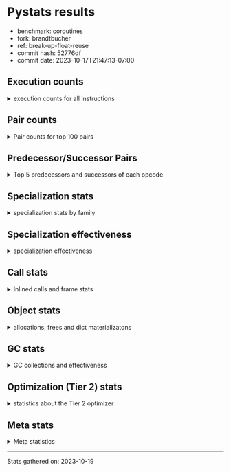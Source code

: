 
# Pystats results

- benchmark: coroutines
- fork: brandtbucher
- ref: break-up-float-reuse
- commit hash: 52776df
- commit date: 2023-10-17T21:47:13-07:00

## Execution counts

<details>
<summary> execution counts for all instructions </summary>

|Name | Count | Self | Cumulative | Miss ratio | 
|---|---:|---:|---:|---:|
| LOAD_CONST | 174,805,200 | 16.7% | 16.7% |  |
| LOAD_FAST | 145,671,420 | 13.9% | 30.6% |  |
| POP_TOP | 58,268,700 | 5.6% | 36.1% |  |
| POP_JUMP_IF_FALSE | 58,268,640 | 5.6% | 41.7% |  |
| LOAD_GLOBAL_MODULE | 58,268,560 | 5.6% | 47.2% |  |
| RETURN_VALUE | 58,268,520 | 5.6% | 52.8% |  |
| RESUME_CHECK | 58,268,520 | 5.6% | 58.3% |  |
| RETURN_GENERATOR | 58,268,400 | 5.6% | 63.9% |  |
| COMPARE_OP_INT | 58,268,400 | 5.6% | 69.4% |  |
| CALL_PY_EXACT_ARGS | 58,268,400 | 5.6% | 75.0% |  |
| SEND_GEN | 58,268,160 | 5.6% | 80.6% |  |
| GET_AWAITABLE | 58,268,160 | 5.6% | 86.1% |  |
| END_SEND | 58,268,160 | 5.6% | 91.7% |  |
| BINARY_OP_SUBTRACT_INT | 58,268,160 | 5.6% | 97.2% |  |
| BINARY_OP_ADD_INT | 29,134,080 | 2.8% | 100.0% |  |
| STORE_FAST | 600 | 0.0% | 100.0% |  |
| NOP | 540 | 0.0% | 100.0% |  |
| PUSH_NULL | 300 | 0.0% | 100.0% |  |
| LOAD_GLOBAL_BUILTIN | 300 | 0.0% | 100.0% |  |
| FOR_ITER_RANGE | 300 | 0.0% | 100.0% |  |
| CALL | 260 | 0.0% | 100.0% |  |
| PUSH_EXC_INFO | 240 | 0.0% | 100.0% |  |
| POP_EXCEPT | 240 | 0.0% | 100.0% |  |
| LOAD_ATTR_METHOD_NO_DICT | 240 | 0.0% | 100.0% |  |
| JUMP_BACKWARD | 240 | 0.0% | 100.0% |  |
| INTERPRETER_EXIT | 240 | 0.0% | 100.0% |  |
| CHECK_EXC_MATCH | 240 | 0.0% | 100.0% |  |
| CALL_METHOD_DESCRIPTOR_O | 240 | 0.0% | 100.0% |  |
| LOAD_DEREF | 180 | 0.0% | 100.0% |  |
| LOAD_ATTR_MODULE | 160 | 0.0% | 100.0% |  |
| CALL_FUNCTION_EX | 120 | 0.0% | 100.0% |  |
| LOAD_GLOBAL | 100 | 0.0% | 100.0% |  |
| LOAD_ATTR | 80 | 0.0% | 100.0% |  |
| LIST_EXTEND | 60 | 0.0% | 100.0% |  |
| GET_ITER | 60 | 0.0% | 100.0% |  |
| COPY_FREE_VARS | 60 | 0.0% | 100.0% |  |
| CALL_INTRINSIC_1 | 60 | 0.0% | 100.0% |  |
| CALL_BUILTIN_CLASS | 60 | 0.0% | 100.0% |  |
| BUILD_LIST | 60 | 0.0% | 100.0% |  |
| BINARY_OP_SUBTRACT_FLOAT_LHS | 60 | 0.0% | 100.0% |  |
| BINARY_OP | 20 | 0.0% | 100.0% |  |


</details>

## Pair counts

<details>
<summary> Pair counts for top 100 pairs </summary>

|Pair | Count | Self | Cumulative | 
|---|---:|---:|---:|
| LOAD_FAST LOAD_CONST | 116,536,560 | 11.1% | 11.1% |
| RESUME_CHECK LOAD_FAST | 58,268,400 | 5.6% | 16.7% |
| POP_TOP RESUME_CHECK | 58,268,400 | 5.6% | 22.2% |
| LOAD_CONST COMPARE_OP_INT | 58,268,400 | 5.6% | 27.8% |
| COMPARE_OP_INT POP_JUMP_IF_FALSE | 58,268,400 | 5.6% | 33.3% |
| CALL_PY_EXACT_ARGS RETURN_GENERATOR | 58,268,400 | 5.6% | 38.9% |
| SEND_GEN POP_TOP | 58,268,160 | 5.6% | 44.4% |
| RETURN_VALUE END_SEND | 58,268,160 | 5.6% | 50.0% |
| RETURN_GENERATOR GET_AWAITABLE | 58,268,160 | 5.6% | 55.6% |
| LOAD_GLOBAL_MODULE LOAD_FAST | 58,268,160 | 5.6% | 61.1% |
| LOAD_CONST SEND_GEN | 58,268,160 | 5.6% | 66.7% |
| LOAD_CONST BINARY_OP_SUBTRACT_INT | 58,268,160 | 5.6% | 72.2% |
| GET_AWAITABLE LOAD_CONST | 58,268,160 | 5.6% | 77.8% |
| BINARY_OP_SUBTRACT_INT CALL_PY_EXACT_ARGS | 58,268,160 | 5.6% | 83.3% |
| POP_JUMP_IF_FALSE LOAD_FAST | 29,134,320 | 2.8% | 86.1% |
| LOAD_FAST RETURN_VALUE | 29,134,320 | 2.8% | 88.9% |
| POP_JUMP_IF_FALSE LOAD_GLOBAL_MODULE | 29,134,080 | 2.8% | 91.7% |
| END_SEND LOAD_GLOBAL_MODULE | 29,134,080 | 2.8% | 94.4% |
| END_SEND BINARY_OP_ADD_INT | 29,134,080 | 2.8% | 97.2% |
| BINARY_OP_ADD_INT RETURN_VALUE | 29,134,080 | 2.8% | 100.0% |
| STORE_FAST LOAD_GLOBAL_MODULE | 280 | 0.0% | 100.0% |
| STORE_FAST NOP | 240 | 0.0% | 100.0% |
| RETURN_VALUE INTERPRETER_EXIT | 240 | 0.0% | 100.0% |
| RETURN_GENERATOR STORE_FAST | 240 | 0.0% | 100.0% |
| PUSH_EXC_INFO LOAD_GLOBAL_BUILTIN | 240 | 0.0% | 100.0% |
| POP_TOP POP_EXCEPT | 240 | 0.0% | 100.0% |
| POP_JUMP_IF_FALSE POP_TOP | 240 | 0.0% | 100.0% |
| POP_EXCEPT JUMP_BACKWARD | 240 | 0.0% | 100.0% |
| NOP NOP | 240 | 0.0% | 100.0% |
| NOP LOAD_FAST | 240 | 0.0% | 100.0% |
| LOAD_GLOBAL_MODULE LOAD_CONST | 240 | 0.0% | 100.0% |
| LOAD_GLOBAL_BUILTIN CHECK_EXC_MATCH | 240 | 0.0% | 100.0% |
| LOAD_FAST LOAD_ATTR_METHOD_NO_DICT | 240 | 0.0% | 100.0% |
| LOAD_CONST CALL_PY_EXACT_ARGS | 240 | 0.0% | 100.0% |
| LOAD_CONST CALL_METHOD_DESCRIPTOR_O | 240 | 0.0% | 100.0% |
| LOAD_ATTR_METHOD_NO_DICT LOAD_CONST | 240 | 0.0% | 100.0% |
| JUMP_BACKWARD FOR_ITER_RANGE | 240 | 0.0% | 100.0% |
| FOR_ITER_RANGE STORE_FAST | 240 | 0.0% | 100.0% |
| CHECK_EXC_MATCH POP_JUMP_IF_FALSE | 240 | 0.0% | 100.0% |
| CALL_METHOD_DESCRIPTOR_O PUSH_EXC_INFO | 240 | 0.0% | 100.0% |
| CACHE POP_TOP | 240 | 0.0% | 100.0% |
| PUSH_NULL CALL | 180 | 0.0% | 100.0% |
| LOAD_ATTR_MODULE PUSH_NULL | 160 | 0.0% | 100.0% |
| PUSH_NULL LOAD_FAST | 120 | 0.0% | 100.0% |
| LOAD_DEREF PUSH_NULL | 120 | 0.0% | 100.0% |
| LOAD_GLOBAL_MODULE LOAD_ATTR_MODULE | 100 | 0.0% | 100.0% |
| STORE_FAST LOAD_FAST | 60 | 0.0% | 100.0% |
| RETURN_VALUE RETURN_VALUE | 60 | 0.0% | 100.0% |
| RESUME_CHECK LOAD_DEREF | 60 | 0.0% | 100.0% |
| POP_TOP NOP | 60 | 0.0% | 100.0% |
| NOP LOAD_DEREF | 60 | 0.0% | 100.0% |
| LOAD_GLOBAL_MODULE LOAD_ATTR | 60 | 0.0% | 100.0% |
| LOAD_GLOBAL_BUILTIN LOAD_FAST | 60 | 0.0% | 100.0% |
| LOAD_GLOBAL LOAD_GLOBAL_MODULE | 60 | 0.0% | 100.0% |
| LOAD_FAST GET_ITER | 60 | 0.0% | 100.0% |
| LOAD_FAST CALL_FUNCTION_EX | 60 | 0.0% | 100.0% |
| LOAD_FAST BUILD_LIST | 60 | 0.0% | 100.0% |
| LOAD_DEREF LIST_EXTEND | 60 | 0.0% | 100.0% |
| LOAD_ATTR LOAD_ATTR_MODULE | 60 | 0.0% | 100.0% |
| LIST_EXTEND CALL_INTRINSIC_1 | 60 | 0.0% | 100.0% |
| GET_ITER FOR_ITER_RANGE | 60 | 0.0% | 100.0% |
| COPY_FREE_VARS RESUME_CHECK | 60 | 0.0% | 100.0% |
| CALL_INTRINSIC_1 CALL_FUNCTION_EX | 60 | 0.0% | 100.0% |
| CALL_FUNCTION_EX RESUME_CHECK | 60 | 0.0% | 100.0% |
| CALL_FUNCTION_EX COPY_FREE_VARS | 60 | 0.0% | 100.0% |
| CALL_BUILTIN_CLASS STORE_FAST | 60 | 0.0% | 100.0% |
| CALL STORE_FAST | 60 | 0.0% | 100.0% |
| CALL POP_TOP | 60 | 0.0% | 100.0% |
| CALL LOAD_FAST | 60 | 0.0% | 100.0% |
| CALL CALL | 60 | 0.0% | 100.0% |
| BUILD_LIST LOAD_DEREF | 60 | 0.0% | 100.0% |
| BINARY_OP_SUBTRACT_FLOAT_LHS RETURN_VALUE | 60 | 0.0% | 100.0% |
| RETURN_VALUE LOAD_GLOBAL | 40 | 0.0% | 100.0% |
| RESUME_CHECK LOAD_GLOBAL_BUILTIN | 40 | 0.0% | 100.0% |
| LOAD_FAST CALL_BUILTIN_CLASS | 40 | 0.0% | 100.0% |
| LOAD_FAST BINARY_OP_SUBTRACT_FLOAT_LHS | 40 | 0.0% | 100.0% |
| FOR_ITER_RANGE LOAD_GLOBAL_MODULE | 40 | 0.0% | 100.0% |
| STORE_FAST LOAD_GLOBAL | 20 | 0.0% | 100.0% |
| RETURN_VALUE LOAD_GLOBAL_MODULE | 20 | 0.0% | 100.0% |
| RESUME_CHECK LOAD_GLOBAL | 20 | 0.0% | 100.0% |
| LOAD_GLOBAL LOAD_GLOBAL_BUILTIN | 20 | 0.0% | 100.0% |
| LOAD_GLOBAL LOAD_ATTR | 20 | 0.0% | 100.0% |
| LOAD_FAST CALL | 20 | 0.0% | 100.0% |
| LOAD_FAST BINARY_OP | 20 | 0.0% | 100.0% |
| LOAD_ATTR PUSH_NULL | 20 | 0.0% | 100.0% |
| FOR_ITER_RANGE LOAD_GLOBAL | 20 | 0.0% | 100.0% |
| CALL CALL_BUILTIN_CLASS | 20 | 0.0% | 100.0% |
| BINARY_OP BINARY_OP_SUBTRACT_FLOAT_LHS | 20 | 0.0% | 100.0% |


</details>

## Predecessor/Successor Pairs

<details>
<summary> Top 5 predecessors and successors of each opcode </summary>

### CACHE

<details>
<summary> Successors and predecessors for CACHE </summary>

|Predecessors | Count | Percentage | 
|---|---:|---:|

|Successors | Count | Percentage | 
|---|---:|---:|
| POP_TOP | 240 | 100.0% |


</details>

### CHECK_EXC_MATCH

<details>
<summary> Successors and predecessors for CHECK_EXC_MATCH </summary>

|Predecessors | Count | Percentage | 
|---|---:|---:|
| LOAD_GLOBAL_BUILTIN | 240 | 100.0% |

|Successors | Count | Percentage | 
|---|---:|---:|
| POP_JUMP_IF_FALSE | 240 | 100.0% |


</details>

### END_SEND

<details>
<summary> Successors and predecessors for END_SEND </summary>

|Predecessors | Count | Percentage | 
|---|---:|---:|
| RETURN_VALUE | 58,268,160 | 100.0% |

|Successors | Count | Percentage | 
|---|---:|---:|
| LOAD_GLOBAL_MODULE | 29,134,080 | 50.0% |
| BINARY_OP_ADD_INT | 29,134,080 | 50.0% |


</details>

### GET_ITER

<details>
<summary> Successors and predecessors for GET_ITER </summary>

|Predecessors | Count | Percentage | 
|---|---:|---:|
| LOAD_FAST | 60 | 100.0% |

|Successors | Count | Percentage | 
|---|---:|---:|
| FOR_ITER_RANGE | 60 | 100.0% |


</details>

### INTERPRETER_EXIT

<details>
<summary> Successors and predecessors for INTERPRETER_EXIT </summary>

|Predecessors | Count | Percentage | 
|---|---:|---:|
| RETURN_VALUE | 240 | 100.0% |

|Successors | Count | Percentage | 
|---|---:|---:|


</details>

### NOP

<details>
<summary> Successors and predecessors for NOP </summary>

|Predecessors | Count | Percentage | 
|---|---:|---:|
| STORE_FAST | 240 | 44.4% |
| NOP | 240 | 44.4% |
| POP_TOP | 60 | 11.1% |

|Successors | Count | Percentage | 
|---|---:|---:|
| NOP | 240 | 44.4% |
| LOAD_FAST | 240 | 44.4% |
| LOAD_DEREF | 60 | 11.1% |


</details>

### POP_EXCEPT

<details>
<summary> Successors and predecessors for POP_EXCEPT </summary>

|Predecessors | Count | Percentage | 
|---|---:|---:|
| POP_TOP | 240 | 100.0% |

|Successors | Count | Percentage | 
|---|---:|---:|
| JUMP_BACKWARD | 240 | 100.0% |


</details>

### POP_TOP

<details>
<summary> Successors and predecessors for POP_TOP </summary>

|Predecessors | Count | Percentage | 
|---|---:|---:|
| SEND_GEN | 58,268,160 | 100.0% |
| POP_JUMP_IF_FALSE | 240 | 0.0% |
| CACHE | 240 | 0.0% |
| CALL | 60 | 0.0% |

|Successors | Count | Percentage | 
|---|---:|---:|
| RESUME_CHECK | 58,268,400 | 100.0% |
| POP_EXCEPT | 240 | 0.0% |
| NOP | 60 | 0.0% |


</details>

### PUSH_EXC_INFO

<details>
<summary> Successors and predecessors for PUSH_EXC_INFO </summary>

|Predecessors | Count | Percentage | 
|---|---:|---:|
| CALL_METHOD_DESCRIPTOR_O | 240 | 100.0% |

|Successors | Count | Percentage | 
|---|---:|---:|
| LOAD_GLOBAL_BUILTIN | 240 | 100.0% |


</details>

### PUSH_NULL

<details>
<summary> Successors and predecessors for PUSH_NULL </summary>

|Predecessors | Count | Percentage | 
|---|---:|---:|
| LOAD_ATTR_MODULE | 160 | 53.3% |
| LOAD_DEREF | 120 | 40.0% |
| LOAD_ATTR | 20 | 6.7% |

|Successors | Count | Percentage | 
|---|---:|---:|
| CALL | 180 | 60.0% |
| LOAD_FAST | 120 | 40.0% |


</details>

### RETURN_GENERATOR

<details>
<summary> Successors and predecessors for RETURN_GENERATOR </summary>

|Predecessors | Count | Percentage | 
|---|---:|---:|
| CALL_PY_EXACT_ARGS | 58,268,400 | 100.0% |

|Successors | Count | Percentage | 
|---|---:|---:|
| GET_AWAITABLE | 58,268,160 | 100.0% |
| STORE_FAST | 240 | 0.0% |


</details>

### RETURN_VALUE

<details>
<summary> Successors and predecessors for RETURN_VALUE </summary>

|Predecessors | Count | Percentage | 
|---|---:|---:|
| LOAD_FAST | 29,134,320 | 50.0% |
| BINARY_OP_ADD_INT | 29,134,080 | 50.0% |
| RETURN_VALUE | 60 | 0.0% |
| BINARY_OP_SUBTRACT_FLOAT_LHS | 60 | 0.0% |

|Successors | Count | Percentage | 
|---|---:|---:|
| END_SEND | 58,268,160 | 100.0% |
| INTERPRETER_EXIT | 240 | 0.0% |
| RETURN_VALUE | 60 | 0.0% |
| LOAD_GLOBAL | 40 | 0.0% |
| LOAD_GLOBAL_MODULE | 20 | 0.0% |


</details>

### BINARY_OP

<details>
<summary> Successors and predecessors for BINARY_OP </summary>

|Predecessors | Count | Percentage | 
|---|---:|---:|
| LOAD_FAST | 20 | 100.0% |

|Successors | Count | Percentage | 
|---|---:|---:|
| BINARY_OP_SUBTRACT_FLOAT_LHS | 20 | 100.0% |


</details>

### BUILD_LIST

<details>
<summary> Successors and predecessors for BUILD_LIST </summary>

|Predecessors | Count | Percentage | 
|---|---:|---:|
| LOAD_FAST | 60 | 100.0% |

|Successors | Count | Percentage | 
|---|---:|---:|
| LOAD_DEREF | 60 | 100.0% |


</details>

### CALL

<details>
<summary> Successors and predecessors for CALL </summary>

|Predecessors | Count | Percentage | 
|---|---:|---:|
| PUSH_NULL | 180 | 69.2% |
| CALL | 60 | 23.1% |
| LOAD_FAST | 20 | 7.7% |

|Successors | Count | Percentage | 
|---|---:|---:|
| STORE_FAST | 60 | 23.1% |
| POP_TOP | 60 | 23.1% |
| LOAD_FAST | 60 | 23.1% |
| CALL | 60 | 23.1% |
| CALL_BUILTIN_CLASS | 20 | 7.7% |


</details>

### CALL_FUNCTION_EX

<details>
<summary> Successors and predecessors for CALL_FUNCTION_EX </summary>

|Predecessors | Count | Percentage | 
|---|---:|---:|
| LOAD_FAST | 60 | 50.0% |
| CALL_INTRINSIC_1 | 60 | 50.0% |

|Successors | Count | Percentage | 
|---|---:|---:|
| RESUME_CHECK | 60 | 50.0% |
| COPY_FREE_VARS | 60 | 50.0% |


</details>

### CALL_INTRINSIC_1

<details>
<summary> Successors and predecessors for CALL_INTRINSIC_1 </summary>

|Predecessors | Count | Percentage | 
|---|---:|---:|
| LIST_EXTEND | 60 | 100.0% |

|Successors | Count | Percentage | 
|---|---:|---:|
| CALL_FUNCTION_EX | 60 | 100.0% |


</details>

### COPY_FREE_VARS

<details>
<summary> Successors and predecessors for COPY_FREE_VARS </summary>

|Predecessors | Count | Percentage | 
|---|---:|---:|
| CALL_FUNCTION_EX | 60 | 100.0% |

|Successors | Count | Percentage | 
|---|---:|---:|
| RESUME_CHECK | 60 | 100.0% |


</details>

### GET_AWAITABLE

<details>
<summary> Successors and predecessors for GET_AWAITABLE </summary>

|Predecessors | Count | Percentage | 
|---|---:|---:|
| RETURN_GENERATOR | 58,268,160 | 100.0% |

|Successors | Count | Percentage | 
|---|---:|---:|
| LOAD_CONST | 58,268,160 | 100.0% |


</details>

### JUMP_BACKWARD

<details>
<summary> Successors and predecessors for JUMP_BACKWARD </summary>

|Predecessors | Count | Percentage | 
|---|---:|---:|
| POP_EXCEPT | 240 | 100.0% |

|Successors | Count | Percentage | 
|---|---:|---:|
| FOR_ITER_RANGE | 240 | 100.0% |


</details>

### LIST_EXTEND

<details>
<summary> Successors and predecessors for LIST_EXTEND </summary>

|Predecessors | Count | Percentage | 
|---|---:|---:|
| LOAD_DEREF | 60 | 100.0% |

|Successors | Count | Percentage | 
|---|---:|---:|
| CALL_INTRINSIC_1 | 60 | 100.0% |


</details>

### LOAD_ATTR

<details>
<summary> Successors and predecessors for LOAD_ATTR </summary>

|Predecessors | Count | Percentage | 
|---|---:|---:|
| LOAD_GLOBAL_MODULE | 60 | 75.0% |
| LOAD_GLOBAL | 20 | 25.0% |

|Successors | Count | Percentage | 
|---|---:|---:|
| LOAD_ATTR_MODULE | 60 | 75.0% |
| PUSH_NULL | 20 | 25.0% |


</details>

### LOAD_CONST

<details>
<summary> Successors and predecessors for LOAD_CONST </summary>

|Predecessors | Count | Percentage | 
|---|---:|---:|
| LOAD_FAST | 116,536,560 | 66.7% |
| GET_AWAITABLE | 58,268,160 | 33.3% |
| LOAD_GLOBAL_MODULE | 240 | 0.0% |
| LOAD_ATTR_METHOD_NO_DICT | 240 | 0.0% |

|Successors | Count | Percentage | 
|---|---:|---:|
| COMPARE_OP_INT | 58,268,400 | 33.3% |
| SEND_GEN | 58,268,160 | 33.3% |
| BINARY_OP_SUBTRACT_INT | 58,268,160 | 33.3% |
| CALL_PY_EXACT_ARGS | 240 | 0.0% |
| CALL_METHOD_DESCRIPTOR_O | 240 | 0.0% |


</details>

### LOAD_DEREF

<details>
<summary> Successors and predecessors for LOAD_DEREF </summary>

|Predecessors | Count | Percentage | 
|---|---:|---:|
| RESUME_CHECK | 60 | 33.3% |
| NOP | 60 | 33.3% |
| BUILD_LIST | 60 | 33.3% |

|Successors | Count | Percentage | 
|---|---:|---:|
| PUSH_NULL | 120 | 66.7% |
| LIST_EXTEND | 60 | 33.3% |


</details>

### LOAD_FAST

<details>
<summary> Successors and predecessors for LOAD_FAST </summary>

|Predecessors | Count | Percentage | 
|---|---:|---:|
| RESUME_CHECK | 58,268,400 | 40.0% |
| LOAD_GLOBAL_MODULE | 58,268,160 | 40.0% |
| POP_JUMP_IF_FALSE | 29,134,320 | 20.0% |
| NOP | 240 | 0.0% |
| PUSH_NULL | 120 | 0.0% |

|Successors | Count | Percentage | 
|---|---:|---:|
| LOAD_CONST | 116,536,560 | 80.0% |
| RETURN_VALUE | 29,134,320 | 20.0% |
| LOAD_ATTR_METHOD_NO_DICT | 240 | 0.0% |
| GET_ITER | 60 | 0.0% |
| CALL_FUNCTION_EX | 60 | 0.0% |


</details>

### LOAD_GLOBAL

<details>
<summary> Successors and predecessors for LOAD_GLOBAL </summary>

|Predecessors | Count | Percentage | 
|---|---:|---:|
| RETURN_VALUE | 40 | 40.0% |
| STORE_FAST | 20 | 20.0% |
| RESUME_CHECK | 20 | 20.0% |
| FOR_ITER_RANGE | 20 | 20.0% |

|Successors | Count | Percentage | 
|---|---:|---:|
| LOAD_GLOBAL_MODULE | 60 | 60.0% |
| LOAD_GLOBAL_BUILTIN | 20 | 20.0% |
| LOAD_ATTR | 20 | 20.0% |


</details>

### POP_JUMP_IF_FALSE

<details>
<summary> Successors and predecessors for POP_JUMP_IF_FALSE </summary>

|Predecessors | Count | Percentage | 
|---|---:|---:|
| COMPARE_OP_INT | 58,268,400 | 100.0% |
| CHECK_EXC_MATCH | 240 | 0.0% |

|Successors | Count | Percentage | 
|---|---:|---:|
| LOAD_FAST | 29,134,320 | 50.0% |
| LOAD_GLOBAL_MODULE | 29,134,080 | 50.0% |
| POP_TOP | 240 | 0.0% |


</details>

### STORE_FAST

<details>
<summary> Successors and predecessors for STORE_FAST </summary>

|Predecessors | Count | Percentage | 
|---|---:|---:|
| RETURN_GENERATOR | 240 | 40.0% |
| FOR_ITER_RANGE | 240 | 40.0% |
| CALL_BUILTIN_CLASS | 60 | 10.0% |
| CALL | 60 | 10.0% |

|Successors | Count | Percentage | 
|---|---:|---:|
| LOAD_GLOBAL_MODULE | 280 | 46.7% |
| NOP | 240 | 40.0% |
| LOAD_FAST | 60 | 10.0% |
| LOAD_GLOBAL | 20 | 3.3% |


</details>

### BINARY_OP_ADD_INT

<details>
<summary> Successors and predecessors for BINARY_OP_ADD_INT </summary>

|Predecessors | Count | Percentage | 
|---|---:|---:|
| END_SEND | 29,134,080 | 100.0% |

|Successors | Count | Percentage | 
|---|---:|---:|
| RETURN_VALUE | 29,134,080 | 100.0% |


</details>

### BINARY_OP_SUBTRACT_FLOAT_LHS

<details>
<summary> Successors and predecessors for BINARY_OP_SUBTRACT_FLOAT_LHS </summary>

|Predecessors | Count | Percentage | 
|---|---:|---:|
| LOAD_FAST | 40 | 66.7% |
| BINARY_OP | 20 | 33.3% |

|Successors | Count | Percentage | 
|---|---:|---:|
| RETURN_VALUE | 60 | 100.0% |


</details>

### BINARY_OP_SUBTRACT_INT

<details>
<summary> Successors and predecessors for BINARY_OP_SUBTRACT_INT </summary>

|Predecessors | Count | Percentage | 
|---|---:|---:|
| LOAD_CONST | 58,268,160 | 100.0% |

|Successors | Count | Percentage | 
|---|---:|---:|
| CALL_PY_EXACT_ARGS | 58,268,160 | 100.0% |


</details>

### CALL_BUILTIN_CLASS

<details>
<summary> Successors and predecessors for CALL_BUILTIN_CLASS </summary>

|Predecessors | Count | Percentage | 
|---|---:|---:|
| LOAD_FAST | 40 | 66.7% |
| CALL | 20 | 33.3% |

|Successors | Count | Percentage | 
|---|---:|---:|
| STORE_FAST | 60 | 100.0% |


</details>

### CALL_METHOD_DESCRIPTOR_O

<details>
<summary> Successors and predecessors for CALL_METHOD_DESCRIPTOR_O </summary>

|Predecessors | Count | Percentage | 
|---|---:|---:|
| LOAD_CONST | 240 | 100.0% |

|Successors | Count | Percentage | 
|---|---:|---:|
| PUSH_EXC_INFO | 240 | 100.0% |


</details>

### CALL_PY_EXACT_ARGS

<details>
<summary> Successors and predecessors for CALL_PY_EXACT_ARGS </summary>

|Predecessors | Count | Percentage | 
|---|---:|---:|
| BINARY_OP_SUBTRACT_INT | 58,268,160 | 100.0% |
| LOAD_CONST | 240 | 0.0% |

|Successors | Count | Percentage | 
|---|---:|---:|
| RETURN_GENERATOR | 58,268,400 | 100.0% |


</details>

### COMPARE_OP_INT

<details>
<summary> Successors and predecessors for COMPARE_OP_INT </summary>

|Predecessors | Count | Percentage | 
|---|---:|---:|
| LOAD_CONST | 58,268,400 | 100.0% |

|Successors | Count | Percentage | 
|---|---:|---:|
| POP_JUMP_IF_FALSE | 58,268,400 | 100.0% |


</details>

### FOR_ITER_RANGE

<details>
<summary> Successors and predecessors for FOR_ITER_RANGE </summary>

|Predecessors | Count | Percentage | 
|---|---:|---:|
| JUMP_BACKWARD | 240 | 80.0% |
| GET_ITER | 60 | 20.0% |

|Successors | Count | Percentage | 
|---|---:|---:|
| STORE_FAST | 240 | 80.0% |
| LOAD_GLOBAL_MODULE | 40 | 13.3% |
| LOAD_GLOBAL | 20 | 6.7% |


</details>

### LOAD_ATTR_METHOD_NO_DICT

<details>
<summary> Successors and predecessors for LOAD_ATTR_METHOD_NO_DICT </summary>

|Predecessors | Count | Percentage | 
|---|---:|---:|
| LOAD_FAST | 240 | 100.0% |

|Successors | Count | Percentage | 
|---|---:|---:|
| LOAD_CONST | 240 | 100.0% |


</details>

### LOAD_ATTR_MODULE

<details>
<summary> Successors and predecessors for LOAD_ATTR_MODULE </summary>

|Predecessors | Count | Percentage | 
|---|---:|---:|
| LOAD_GLOBAL_MODULE | 100 | 62.5% |
| LOAD_ATTR | 60 | 37.5% |

|Successors | Count | Percentage | 
|---|---:|---:|
| PUSH_NULL | 160 | 100.0% |


</details>

### LOAD_GLOBAL_BUILTIN

<details>
<summary> Successors and predecessors for LOAD_GLOBAL_BUILTIN </summary>

|Predecessors | Count | Percentage | 
|---|---:|---:|
| PUSH_EXC_INFO | 240 | 80.0% |
| RESUME_CHECK | 40 | 13.3% |
| LOAD_GLOBAL | 20 | 6.7% |

|Successors | Count | Percentage | 
|---|---:|---:|
| CHECK_EXC_MATCH | 240 | 80.0% |
| LOAD_FAST | 60 | 20.0% |


</details>

### LOAD_GLOBAL_MODULE

<details>
<summary> Successors and predecessors for LOAD_GLOBAL_MODULE </summary>

|Predecessors | Count | Percentage | 
|---|---:|---:|
| POP_JUMP_IF_FALSE | 29,134,080 | 50.0% |
| END_SEND | 29,134,080 | 50.0% |
| STORE_FAST | 280 | 0.0% |
| LOAD_GLOBAL | 60 | 0.0% |
| FOR_ITER_RANGE | 40 | 0.0% |

|Successors | Count | Percentage | 
|---|---:|---:|
| LOAD_FAST | 58,268,160 | 100.0% |
| LOAD_CONST | 240 | 0.0% |
| LOAD_ATTR_MODULE | 100 | 0.0% |
| LOAD_ATTR | 60 | 0.0% |


</details>

### RESUME_CHECK

<details>
<summary> Successors and predecessors for RESUME_CHECK </summary>

|Predecessors | Count | Percentage | 
|---|---:|---:|
| POP_TOP | 58,268,400 | 100.0% |
| COPY_FREE_VARS | 60 | 0.0% |
| CALL_FUNCTION_EX | 60 | 0.0% |

|Successors | Count | Percentage | 
|---|---:|---:|
| LOAD_FAST | 58,268,400 | 100.0% |
| LOAD_DEREF | 60 | 0.0% |
| LOAD_GLOBAL_BUILTIN | 40 | 0.0% |
| LOAD_GLOBAL | 20 | 0.0% |


</details>

### SEND_GEN

<details>
<summary> Successors and predecessors for SEND_GEN </summary>

|Predecessors | Count | Percentage | 
|---|---:|---:|
| LOAD_CONST | 58,268,160 | 100.0% |

|Successors | Count | Percentage | 
|---|---:|---:|
| POP_TOP | 58,268,160 | 100.0% |


</details>


</details>

## Specialization stats

<details>
<summary> specialization stats by family </summary>

### BINARY_OP

<details>
<summary> specialization stats for BINARY_OP family </summary>

|Kind | Count | Ratio | 
|---|---|---|
|          hit |     87402300 | 100.0% |

#### Specialization attempts

| | Count | Ratio | 
|---|---:|---:|
| Success | 20 | 100.0% |
| Failure | 0 | 0.0% |

|Failure kind | Count | Ratio | 
|---|---:|---:|


</details>

### CALL

<details>
<summary> specialization stats for CALL family </summary>

|Kind | Count | Ratio | 
|---|---|---|
| specialization.deferred |          180 | 0.0% |
|          hit |     58268700 | 100.0% |

#### Specialization attempts

| | Count | Ratio | 
|---|---:|---:|
| Success | 20 | 25.0% |
| Failure | 60 | 75.0% |

|Failure kind | Count | Ratio | 
|---|---:|---:|
| cfunc noargs | 60 | 100.0% |


</details>

### COMPARE_OP

<details>
<summary> specialization stats for COMPARE_OP family </summary>

|Kind | Count | Ratio | 
|---|---|---|
|          hit |     58268400 | 100.0% |


</details>

### FOR_ITER

<details>
<summary> specialization stats for FOR_ITER family </summary>

|Kind | Count | Ratio | 
|---|---|---|
|          hit |          300 | 100.0% |


</details>

### JUMP_BACKWARD

<details>
<summary> specialization stats for JUMP_BACKWARD family </summary>

|Kind | Count | Ratio | 
|---|---|---|


</details>

### LOAD_ATTR

<details>
<summary> specialization stats for LOAD_ATTR family </summary>

|Kind | Count | Ratio | 
|---|---|---|
| specialization.deferred |           20 | 4.2% |
|          hit |          400 | 83.3% |

#### Specialization attempts

| | Count | Ratio | 
|---|---:|---:|
| Success | 60 | 100.0% |
| Failure | 0 | 0.0% |

|Failure kind | Count | Ratio | 
|---|---:|---:|


</details>

### LOAD_GLOBAL

<details>
<summary> specialization stats for LOAD_GLOBAL family </summary>

|Kind | Count | Ratio | 
|---|---|---|
| specialization.deferred |           20 | 0.0% |
|          hit |     58268860 | 100.0% |

#### Specialization attempts

| | Count | Ratio | 
|---|---:|---:|
| Success | 80 | 100.0% |
| Failure | 0 | 0.0% |

|Failure kind | Count | Ratio | 
|---|---:|---:|


</details>

### POP_JUMP_IF_FALSE

<details>
<summary> specialization stats for POP_JUMP_IF_FALSE family </summary>

|Kind | Count | Ratio | 
|---|---|---|


</details>

### SEND

<details>
<summary> specialization stats for SEND family </summary>

|Kind | Count | Ratio | 
|---|---|---|
|          hit |     58268160 | 100.0% |


</details>


</details>

## Specialization effectiveness

<details>
<summary> specialization effectiveness </summary>

|Instructions | Count | Ratio | 
|---|---:|---:|
| Basic | 611,821,560 | 58.3% |
| Not specialized | 58,269,340 | 5.6% |
| Specialized | 378,745,640 | 36.1% |

### Deferred by instruction

<details>
<summary> deferred by instruction </summary>

|Name | Count | Ratio | 
|---|---:|---:|
| CALL | 180 | 81.8% |
| LOAD_GLOBAL | 20 | 9.1% |
| LOAD_ATTR | 20 | 9.1% |
| UNPACK_SEQUENCE | 0 | 0.0% |
| TO_BOOL | 0 | 0.0% |
| STORE_SUBSCR | 0 | 0.0% |
| STORE_SLICE | 0 | 0.0% |
| STORE_FAST | 0 | 0.0% |
| STORE_ATTR | 0 | 0.0% |
| SEND_GEN | 0 | 0.0% |


</details>


</details>

## Call stats

<details>
<summary> Inlined calls and frame stats </summary>

| | Count | Ratio | 
|---|---:|---:|
| Calls to PyEval_EvalDefault | 240 | 0.0% |
| Calls to Python functions inlined | 116,536,680 | 100.0% |
| Calls via PyEval_EvalFrame (total) | 240 | 0.0% |
| Calls via PyEval_EvalFrame (vector) | 0 | 0.0% |
| Calls via PyEval_EvalFrame (generator) | 240 | 0.0% |
| Calls via PyEval_EvalFrame (legacy) | 0 | 0.0% |
| Calls via PyEval_EvalFrame (function vectorcall) | 0 | 0.0% |
| Calls via PyEval_EvalFrame (build class) | 0 | 0.0% |
| Calls via PyEval_EvalFrame (slot) | 0 | 0.0% |
| Calls via PyEval_EvalFrame (function ex) | 120 | 0.0% |
| Calls via PyEval_EvalFrame (api) | 0 | 0.0% |
| Calls via PyEval_EvalFrame (method) | 0 | 0.0% |
| Frames pushed | 58,268,520 | 50.0% |
| Frame objects created | 60 | 0.0% |


</details>

## Object stats

<details>
<summary> allocations, frees and dict materializatons </summary>

| | Count | Ratio | 
|---|---:|---:|
| Allocations from freelist | 460 | 0.0% |
| Frees to freelist | 420 |  |
| Allocations | 58,359,380 | 100.0% |
| Allocations to 512 bytes | 58,359,380 | 100.0% |
| Allocations to 4 kbytes | 0 | 0.0% |
| Allocations over 4 kbytes | 0 | 0.0% |
| Frees | 58,359,360 |  |
| New values | 0 |  |
| Interpreter increfs | 174,806,620 | 100.0% |
| Interpreter decrefs | 233,165,880 | 100.0% |
| Increfs | 1,720 | 0.0% |
| Decrefs | 2,180 | 0.0% |
| Materialize dict (on request) | 0 |  |
| Materialize dict (new key) | 0 |  |
| Materialize dict (too big) | 0 |  |
| Materialize dict (str subclass) | 0 |  |
| Dematerialize dict | 0 |  |
| Method cache hits | 20 |  |
| Method cache misses | 0 |  |
| Method cache collisions | 0 |  |
| Method cache dunder hits | 0 |  |
| Method cache dunder misses | 0 |  |


</details>

## GC stats

<details>
<summary> GC collections and effectiveness </summary>

|Generation | Collections | Objects collected | Object visits | 
|---:|---:|---:|---:|
| 0 | 0 | 0 | 0 |
| 1 | 0 | 0 | 0 |
| 2 | 0 | 0 | 0 |


</details>

## Optimization (Tier 2) stats

<details>
<summary> statistics about the Tier 2 optimizer </summary>

### Overall stats

<details>
<summary> overall stats </summary>

| | Count | Ratio | 
|---|---:|---:|
| Optimization attempts | 0 |  |
| Traces created | 0 |  |
| Traces executed | 0 |  |
| Uops executed | 0 | 0 |
| Trace stack overflow | 0 |  |
| Trace stack underflow | 0 |  |
| Trace too long | 0 |  |
| Trace too short | 0 |  |
| Inner loop found | 0 |  |
| Recursive call | 0 |  |


</details>

**Trace length histogram**

|Range | Count | Ratio | 
|---|---:|---:|
| <= 1 | 0 |  |

**Optimized trace length histogram**

|Range | Count | Ratio | 
|---|---:|---:|
| <= 1 | 0 |  |

**Trace run length histogram**

|Range | Count | Ratio | 
|---|---:|---:|
| <= 1 | 0 |  |

### Uop stats

<details>
<summary> uop stats </summary>

|Uop | Count | Self | Cumulative | 
|---|---:|---:|---:|


</details>

### Unsupported opcodes

<details>
<summary> unsupported opcodes </summary>

|Opcode | Count | 
|---|---|


</details>


</details>

## Meta stats

<details>
<summary> Meta statistics </summary>

| | Count | 
|---|---:|
| Number of data files | 20 |


</details>

---
Stats gathered on: 2023-10-19
